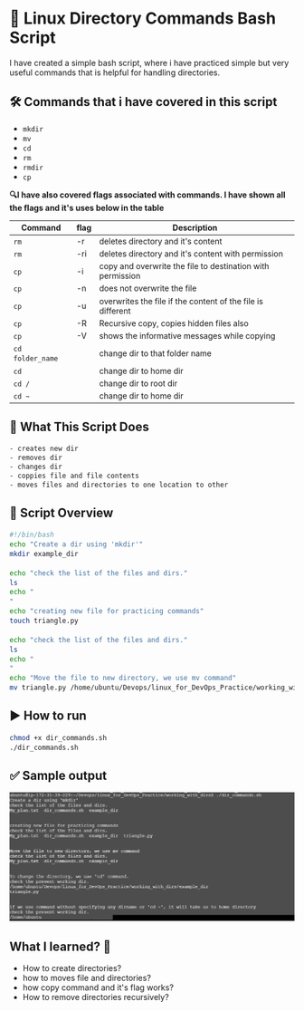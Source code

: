 # 🐧 Linux Directory Commands Bash Script
I have created a simple bash script, where i have practiced simple but very useful commands that is helpful for handling directories.

## 🛠️ Commands that i have covered in this script
* `mkdir`
* `mv`
* `cd`
* `rm`
* `rmdir`
* `cp`

**🔍I have also covered flags associated with commands. I have shown all the flags and it's uses below in the table**

| Command  | flag|Description                             |
|----------|-----|----------------------------------------|
| `rm`     | -r  |deletes directory and it's content      |
| `rm`     | -ri |deletes directory and it's content with permission           |
| `cp`     | -i  |copy and overwrite the file to destination with permission        |
| `cp`     | -n  |does not overwrite the file                 |
| `cp`     | -u  |overwrites the file if the content of the file is different            |
| `cp`     | -R  |Recursive copy, copies hidden files also |
| `cp `    | -V  | shows the informative messages while copying |
| `cd folder_name`    |     |change dir to that folder name|
| `cd`|                | change dir to home dir|
| `cd /` |          | change dir to root dir |
| `cd ~` |          | change dir to home dir |


## 📄 What This Script Does
```
- creates new dir
- removes dir
- changes dir
- coppies file and file contents
- moves files and directories to one location to other
```

## 📂 Script Overview
```bash
#!/bin/bash
echo "Create a dir using 'mkdir'"
mkdir example_dir

echo "check the list of the files and dirs."
ls
echo "
"
echo "creating new file for practicing commands"
touch triangle.py

echo "check the list of the files and dirs."
ls
echo "
"
echo "Move the file to new directory, we use mv command"
mv triangle.py /home/ubuntu/Devops/linux_for_DevOps_Practice/working_with_dirs/example_dir
```
## ▶️ How to run
```bash
chmod +x dir_commands.sh
./dir_commands.sh
```

## ✅ Sample output
![Script Output](https://github.com/vrjbhvsr/linux_for_DevOps_Practice/blob/main/working_with_dirs/dircmds.png?raw=true)

## What I learned? 💪
* How to create directories?
* how to moves file and directories?
* how copy command and it's flag works?
* How to remove directories recursively?
